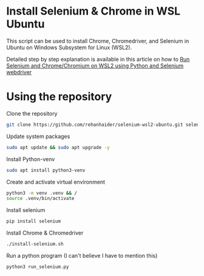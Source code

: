 # Install Selenium & Chrome in WSL Ubuntu
This script can be used to install Chrome, Chromedriver, and Selenium in Ubuntu on Windows Subsystem for Linux (WSL2). 

Detailed step by step explanation is available in this article on how to [Run Selenium and Chrome/Chromium on WSL2 using Python and Selenium webdriver](https://cloudbytes.dev/snippets/run-selenium-and-chrome-on-wsl2)

# Using the repository

Clone the repository
```bash
git clone https://github.com/rehanhaider/selenium-wsl2-ubuntu.git selenium && cd selenium
```

Update system packages
```bash
sudo apt update && sudo apt upgrade -y
```

Install Python-venv
```bash
sudo apt install python3-venv
```

Create and activate virtual environment
```bash
python3 -m venv .venv && /
source .venv/bin/activate
```

Install selenium
```bash
pip install selenium
```

Install Chrome & Chromedriver
```bash
./install-selenium.sh
```

Run a python program (I can't believe I have to mention this)
```bash
python3 run_selenium.py
```
